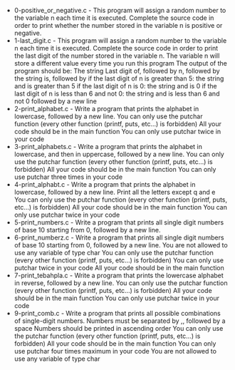 - 0-positive_or_negative.c - This program will assign a random number to the variable n each time it is executed.
Complete the source code in order to print whether the number stored in the variable n is positive or negative.
- 1-last_digit.c - This program will assign a random number to the variable n each time it is executed. Complete the source code in order to print the last digit of the number stored in the variable n.
The variable n will store a different value every time you run this program The output of the program should be: The string Last digit of, followed by n, followed by the string is,
followed by if the last digit of n is greater than 5: the string and is greater than 5 if the last digit of n is 0: the string and is 0 if the last digit of n is less than 6 and not 0:
the string and is less than 6 and not 0 followed by a new line
- 2-print_alphabet.c - Write a program that prints the alphabet in lowercase, followed by a new line. You can only use the putchar function (every other function (printf, puts, etc…) is forbidden)
All your code should be in the main function You can only use putchar twice in your code
- 3-print_alphabets.c - Write a program that prints the alphabet in lowercase, and then in uppercase, followed by a new line.
You can only use the putchar function (every other function (printf, puts, etc…) is forbidden) All your code should be in the main function You can only use putchar three times in your code
- 4-print_alphabt.c - Write a program that prints the alphabet in lowercase, followed by a new line.
Print all the letters except q and e You can only use the putchar function (every other function (printf, puts, etc…) is forbidden)
All your code should be in the main function You can only use putchar twice in your code
- 5-print_numbers.c - Write a program that prints all single digit numbers of base 10 starting from 0, followed by a new line.
- 6-print_numberz.c - Write a program that prints all single digit numbers of base 10 starting from 0, followed by a new line.
You are not allowed to use any variable of type char You can only use the putchar function (every other function (printf, puts, etc…) is forbidden)
You can only use putchar twice in your code All your code should be in the main function
- 7-print_tebahpla.c - Write a program that prints the lowercase alphabet in reverse, followed by a new line.
You can only use the putchar function (every other function (printf, puts, etc…) is forbidden) All your code should be in the main function You can only use putchar twice in your code
- 9-print_comb.c - Write a program that prints all possible combinations of single-digit numbers.
Numbers must be separated by ,, followed by a space Numbers should be printed in ascending order You can only use the putchar function (every other function (printf, puts, etc…) is forbidden)
All your code should be in the main function You can only use putchar four times maximum in your code You are not allowed to use any variable of type char